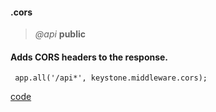 #### .cors
> *@api* **public**     

<div class="code-header"> <h4>Adds CORS headers to the response.</h4></div><pre class=" language-javascript"><code class="language-javascript"> app.all('/api*', keystone.middleware.cors);
</code></pre>

<div class="code-header addGitHubLink" data-file="lib/middleware/cors.js"> <a href="#" class="loadCode"> code</a></div><pre class=" language-javascript hideCode api"></pre> 
